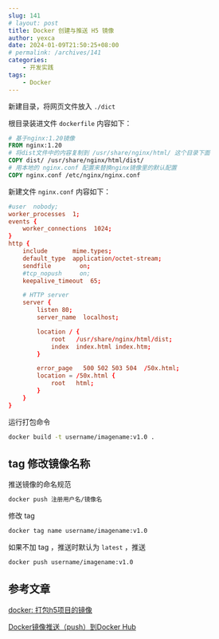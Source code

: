 ```yaml
---
slug: 141
# layout: post
title: Docker 创建与推送 H5 镜像
author: yexca
date: 2024-01-09T21:50:25+08:00
# permalink: /archives/141
categories:
    - 开发实践
tags:
    - Docker
---
```


新建目录，将网页文件放入 `./dict`

根目录装进文件 `dockerfile` 内容如下：

```dockerfile
# 基于nginx:1.20镜像
FROM nginx:1.20
# 将dist文件中的内容复制到 /usr/share/nginx/html/ 这个目录下面
COPY dist/ /usr/share/nginx/html/dist/
# 用本地的 nginx.conf 配置来替换nginx镜像里的默认配置
COPY nginx.conf /etc/nginx/nginx.conf
```

新建文件 `nginx.conf` 内容如下：

```conf
#user  nobody;
worker_processes  1;
events {
    worker_connections  1024;
}
http {
    include       mime.types;
    default_type  application/octet-stream;
    sendfile        on;
    #tcp_nopush     on;
    keepalive_timeout  65;

    # HTTP server
    server {
        listen 80;
        server_name  localhost;

        location / {
            root   /usr/share/nginx/html/dist;
            index  index.html index.htm;
        }

        error_page   500 502 503 504  /50x.html;
        location = /50x.html {
            root   html;
        }
    }
}

```

运行打包命令

```bash
docker build -t username/imagename:v1.0 .
```

## tag 修改镜像名称

推送镜像的命名规范

```bash
docker push 注册用户名/镜像名
```

修改 tag

```bash
docker tag name username/imagename:v1.0
```

如果不加 tag ，推送时默认为 `latest` ，推送

```bash
docker push username/imagename:v1.0
```



## 参考文章

[docker: 打包h5项目的镜像](https://blog.csdn.net/Mr_rain/article/details/126044289)

[Docker镜像推送（push）到Docker Hub](https://blog.csdn.net/boonya/article/details/74906927)